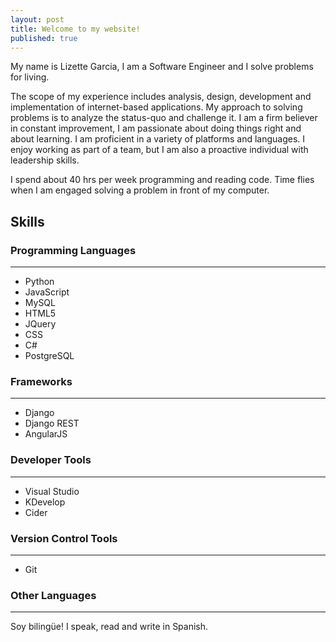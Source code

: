 ```yaml
---
layout: post
title: Welcome to my website!
published: true
---
```


My name is Lizette Garcia, I am a Software Engineer and I solve problems for living. 

The scope of my experience includes analysis, design, development and implementation of internet-based applications. My approach to solving problems is to analyze the status-quo and challenge it. I am a firm believer in constant improvement, I am passionate about doing things right and about learning. I am proficient in a variety of platforms and languages. I enjoy working as part of a team, but I am also a proactive individual with leadership skills. 

I spend about 40 hrs per week programming and reading code. Time flies when I am engaged solving a problem in front of my computer.

## Skills
### Programming Languages 
--------------------  
- Python
- JavaScript
- MySQL
- HTML5
- JQuery
- CSS
- C#
- PostgreSQL

### Frameworks
--------------------  
- Django
- Django REST
- AngularJS

### Developer Tools
--------------------  
- Visual Studio
- KDevelop
- Cider

### Version Control Tools
--------------------  
- Git

### Other Languages
-------------------
Soy bilingüe! I speak, read and write in Spanish.











